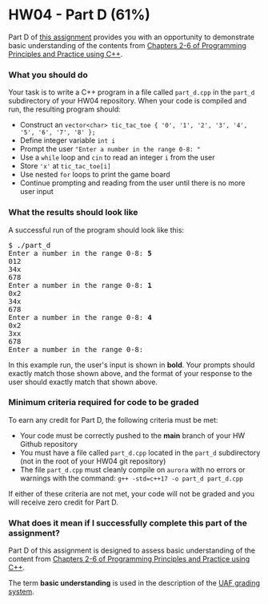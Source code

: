 # HW04 - Part D (61%)

Part D of [this assignment](../README.md) provides you with an opportunity to demonstrate basic understanding of the contents from [Chapters 2-6 of Programming Principles and Practice using C++][textbook].

### What you should do

Your task is to write a C++ program in a file called `part_d.cpp` in the `part_d` subdirectory of your HW04 repository. When your code is compiled and run, the resulting program should:
* Construct an  `vector<char> tic_tac_toe {
   '0', '1', '2',
   '3', '4', '5',
   '6', '7', '8'
};`
* Define integer variable `int i`
* Prompt the user `"Enter a number in the range 0-8: "` 
* Use a `while` loop and `cin` to read an integer `i` from the user
* Store `'x'` at `tic_tac_toe[i]` 
* Use nested `for` loops to print the game board
* Continue prompting and reading from the user until there is no more user input

### What the results should look like

A successful run of the program should look like this:
<pre>$ ./part_d
Enter a number in the range 0-8: <b>5</b>
012
34x
678
Enter a number in the range 0-8: <b>1</b>
0x2
34x
678
Enter a number in the range 0-8: <b>4</b>
0x2
3xx
678
Enter a number in the range 0-8:
</pre>

In this example run, the user's input is shown in **bold**.
Your prompts should exactly match those shown above, and the format of your response to the user should exactly match that shown above.

### Minimum criteria required for code to be graded

To earn any credit for Part D, the following criteria must be met:
* Your code must be correctly pushed to the **main** branch of your HW Github repository
* You must have a file called `part_d.cpp` located in the `part_d` subdirectory (not in the root of your HW04 git repository)
* The file `part_d.cpp` must cleanly compile on `aurora` with no errors or warnings with the command: `g++ -std=c++17 -o part_d part_d.cpp`


If either of these criteria are not met, your code will not be graded and you will receive zero credit for Part D.



### What does it mean if I successfully complete this part of the assignment?

Part D of this assignment is designed to assess basic understanding of the content from [Chapters 2-6 of Programming Principles and Practice using C++][textbook].

The term **basic understanding** is used in the description of the [UAF grading system](https://catalog.uaf.edu/academics-regulations/grading-system-gpa-computation).



[textbook]: https://learning.oreilly.com/library/view/programming-principles-and/9780133796759/ch04.xhtml#ch04

